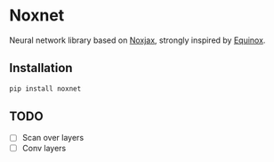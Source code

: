 # Noxnet
Neural network library based on [Noxjax](https://github.com/pwolle/noxjax), strongly inspired by [Equinox](https://github.com/patrick-kidger/equinox).

## Installation
```bash
pip install noxnet
```

## TODO
- [ ] Scan over layers
- [ ] Conv layers